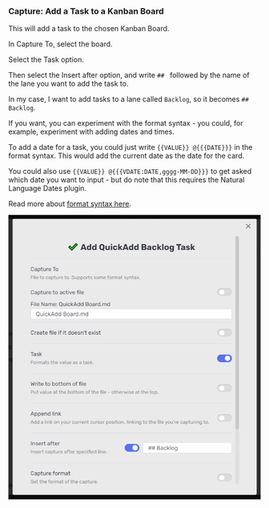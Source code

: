 ### Capture: Add a Task to a Kanban Board

This will add a task to the chosen Kanban Board.

In Capture To, select the board.

Select the Task option.

Then select the Insert after option, and write ``## `` followed by the name of the lane you want to add the task to.

In my case, I want to add tasks to a lane called ``Backlog``, so it becomes `## Backlog`.

If you want, you can experiment with the format syntax - you could, for example, experiment with adding dates and times.

To add a date for a task, you could just write ``{{VALUE}} @{{{DATE}}}`` in the format syntax. This would add the current date as the date for the card.

You could also use ``{{VALUE}} @{{{VDATE:DATE,gggg-MM-DD}}}`` to get asked which date you want to input - but do note that this requires the Natural Language Dates plugin.

Read more about [format syntax here](docs/FormatSyntax.md).

![Add task to kanban board](docs/Images/Capture_AddTaskToKanbanBoard.png)